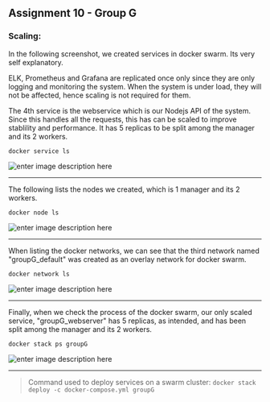 Assignment 10 - Group G
-------------

### **Scaling:**

In the following screenshot, we created services in docker swarm. Its very self explanatory.

ELK, Prometheus and Grafana are replicated once only since they are only logging and monitoring the system. When the system is under load, they will not be affected, hence scaling is not required for them. 

The 4th service is the webservice which is our Nodejs API of the system. Since this handles all the requests, this has can be scaled to improve stablility and performance. It has 5 replicas to be split among the manager and its 2 workers.

    docker service ls

![enter image description here](https://lh3.googleusercontent.com/A6bjoZygyA_RJS9E28-M3zZUmz1mOJ6F7uA1swkG41Ju53Cu6d5uc0BSdpLlHZhvQNxmISdh2kD2Qw=s0 "docker service ls.png")


----------


The following lists the nodes we created, which is 1 manager and its 2 workers.

    docker node ls

![enter image description here](https://lh3.googleusercontent.com/Qp45TuwTv5zgY9GmsQT7XC63lrYOHCLpqLrZr-aO4BQosIyMKD9H69wDN53rebMaplrtdn0RLPboAw=s0 "docker node ls.png")


----------


When listing the docker networks, we can see that the third network named "groupG_default" was created as an overlay network for docker swarm.

    docker network ls

![enter image description here](https://lh3.googleusercontent.com/Jgin0BBhxEpvvz2ja1rG9k8WY6BNg2olJEwRUiwbxqP9KigmqDIXsqxSOPlkkuxF2NHTy5ipRsg0gQ=s0 "docker overlay network.png")


----------


Finally, when we check the process of the docker swarm, our only scaled service, "groupG_webserver" has 5 replicas, as intended, and has been split among the manager and its 2 workers.

    docker stack ps groupG

![enter image description here](https://lh3.googleusercontent.com/9_H6pVeKQeZLvaBKsR3JaAFoEFXpYoR7TS_HhGqM2VxAgzQipk_fk-6eV3gmY3PTJHpYmJNmnLzi1Q=s0 "docker stack ps.png")


----------


> Command used to deploy services on a swarm cluster:
> `docker stack deploy -c docker-compose.yml groupG`